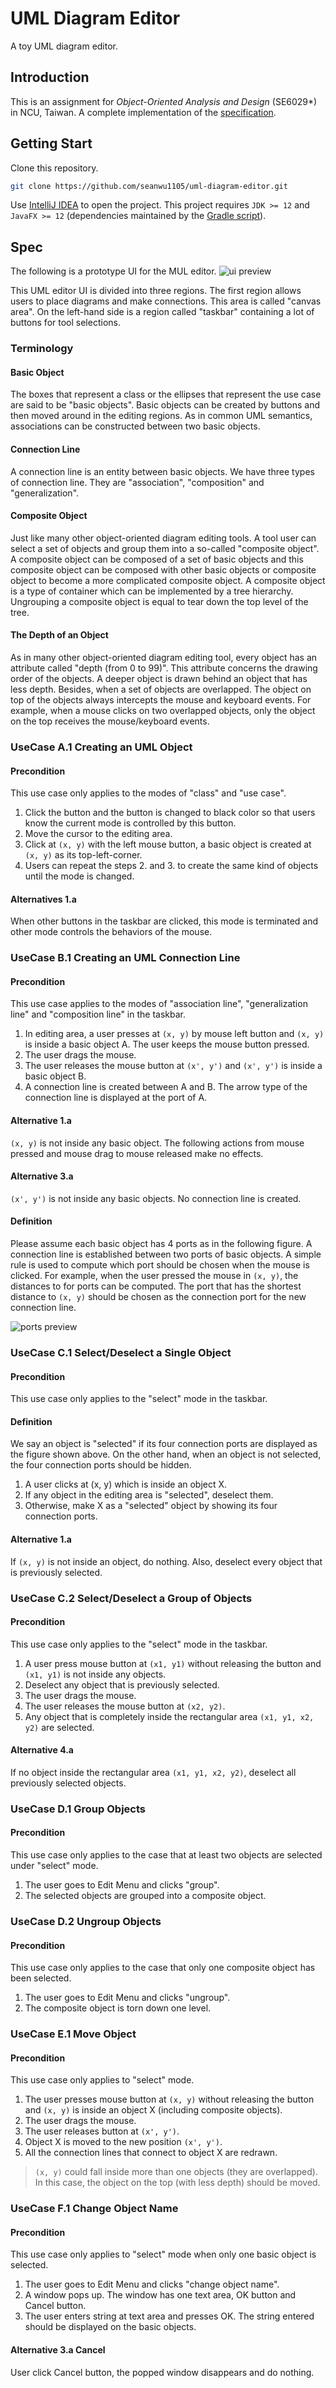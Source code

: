 # UML Diagram Editor

A toy UML diagram editor.

## Introduction

This is an assignment for _Object-Oriented Analysis and Design_ (SE6029*) in NCU, Taiwan. A complete implementation of the [specification](#Spec).

## Getting Start

Clone this repository.

``` bash
git clone https://github.com/seanwu1105/uml-diagram-editor.git
```

Use [IntelliJ IDEA](https://www.jetbrains.com/idea/) to open the project. This project requires `JDK >= 12` and `JavaFX >= 12` (dependencies maintained by the [Gradle script](build.gradle)).

## Spec

The following is a prototype UI for the MUL editor.
![ui preview](https://i.imgur.com/syXfSsS.png)

This UML editor UI is divided into three regions. The first region allows users to place diagrams and make connections. This area is called "canvas area". On the left-hand side is a region called "taskbar" containing a lot of buttons for tool selections.

### Terminology

#### Basic Object

The boxes that represent a class or the ellipses that represent the use case are said to be "basic objects". Basic objects can be created by buttons and then moved around in the editing regions. As in common UML semantics, associations can be constructed between two basic objects.

#### Connection Line

A connection line is an entity between basic objects. We have three types of connection line. They are "association", "composition" and "generalization".

#### Composite Object

Just like many other object-oriented diagram editing tools. A tool user can select a set of objects and group them into a so-called "composite object". A composite object can be composed of a set of basic objects and this composite object can be composed with other basic objects or composite object to become a more complicated composite object. A composite object is a type of container which can be implemented by a tree hierarchy. Ungrouping a composite object is equal to tear down the top level of the tree.

#### The Depth of an Object

As in many other object-oriented diagram editing tool, every object has an attribute called "depth (from 0 to 99)". This attribute concerns the drawing order of the objects. A deeper object is drawn behind an object that has less depth. Besides, when a set of objects are overlapped. The object on top of the objects always intercepts the mouse and keyboard events. For example, when a mouse clicks on two overlapped objects, only the object on the top receives the mouse/keyboard events.

### UseCase A.1 Creating an UML Object

#### Precondition

This use case only applies to the modes of "class" and "use case".

1. Click the button and the button is changed to black color so that users know the current mode is controlled by this button.
2. Move the cursor to the editing area.
3. Click at `(x, y)` with the left mouse button, a basic object is created at `(x, y)` as its top-left-corner.
4. Users can repeat the steps 2. and 3. to create the same kind of objects until the mode is changed.

#### Alternatives 1.a

When other buttons in the taskbar are clicked, this mode is terminated and other mode controls the behaviors of the mouse.

### UseCase B.1 Creating an UML Connection Line

#### Precondition

This use case applies to the modes of "association line", "generalization line" and "composition line" in the taskbar.

1. In editing area, a user presses at `(x, y)` by mouse left button and `(x, y)` is inside a basic object A. The user keeps the mouse button pressed.
2. The user drags the mouse.
3. The user releases the mouse button at `(x', y')` and `(x', y')` is inside a basic object B.
4. A connection line is created between A and B. The arrow type of the connection line is displayed at the port of A.

#### Alternative 1.a

`(x, y)` is not inside any basic object. The following actions from mouse pressed and mouse drag to mouse released make no effects.

#### Alternative 3.a

`(x', y')` is not inside any basic objects. No connection line is created.

#### Definition

Please assume each basic object has 4 ports as in the following figure. A connection line is established between two ports of basic objects. A simple rule is used to compute which port should be chosen when the mouse is clicked. For example, when the user pressed the mouse in `(x, y)`, the distances to for ports can be computed. The port that has the shortest distance to `(x, y)` should be chosen as the connection port for the new connection line.

![ports preview](https://i.imgur.com/RzzWWgO.png)

### UseCase C.1 Select/Deselect a Single Object

#### Precondition

This use case only applies to the "select" mode in the taskbar.

#### Definition

We say an object is "selected" if its four connection ports are displayed as the figure shown above. On the other hand, when an object is not selected, the four connection ports should be hidden.

1. A user clicks at (x, y) which is inside an object X.
2. If any object in the editing area is "selected", deselect them.
3. Otherwise, make X as a "selected" object by showing its four connection ports.

#### Alternative 1.a

If `(x, y)` is not inside an object, do nothing. Also, deselect every object that is previously selected.

### UseCase C.2 Select/Deselect a Group of Objects

#### Precondition

This use case only applies to the "select" mode in the taskbar.

1. A user press mouse button at `(x1, y1)` without releasing the button and `(x1, y1)` is not inside any objects.
2. Deselect any object that is previously selected.
3. The user drags the mouse.
4. The user releases the mouse button at `(x2, y2)`.
5. Any object that is completely inside the rectangular area `(x1, y1, x2, y2)` are selected.

#### Alternative 4.a

If no object inside the rectangular area `(x1, y1, x2, y2)`, deselect all previously selected objects.

### UseCase D.1 Group Objects

#### Precondition

This use case only applies to the case that at least two objects are selected under "select" mode.

1. The user goes to Edit Menu and clicks "group".
2. The selected objects are grouped into a composite object.

### UseCase D.2 Ungroup Objects

#### Precondition

This use case only applies to the case that only one composite object has been selected.

1. The user goes to Edit Menu and clicks "ungroup".
2. The composite object is torn down one level.

### UseCase E.1 Move Object

#### Precondition

This use case only applies to "select" mode.

1. The user presses mouse button at `(x, y)` without releasing the button and `(x, y)` is inside an object X (including composite objects).
2. The user drags the mouse.
3. The user releases button at `(x', y')`.
4. Object X is moved to the new position `(x', y')`.
5. All the connection lines that connect to object X are redrawn.

> `(x, y)` could fall inside more than one objects (they are overlapped). In this case, the object on the top (with less depth) should be moved.

### UseCase F.1 Change Object Name

#### Precondition

This use case only applies to "select" mode when only one basic object is selected.

1. The user goes to Edit Menu and clicks "change object name".
2. A window pops up. The window has one text area, OK button and Cancel button.
3. The user enters string at text area and presses OK. The string entered should be displayed on the basic objects.

#### Alternative 3.a Cancel
User click Cancel button, the popped window disappears and do nothing.
